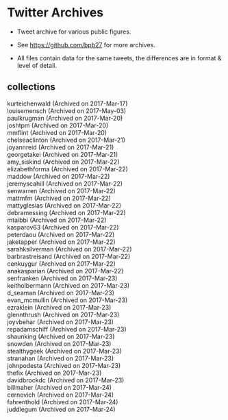 # Twitter Archives

+ Tweet archive for various public figures.

+ See https://github.com/bpb27 for more archives.

+ All files contain data for the same tweets, the differences are in format & level of detail. 

## collections

kurteichenwald (Archived on 2017-Mar-17)  
louisemensch (Archived on 2017-May-03)  
paulkrugman (Archived on 2017-Mar-20)  
joshtpm (Archived on 2017-Mar-20)  
mmflint (Archived on 2017-Mar-20)  
chelseaclinton (Archived on 2017-Mar-21)  
joyannreid (Archived on 2017-Mar-21)  
georgetakei (Archived on 2017-Mar-21)  
amy_siskind (Archived on 2017-Mar-22)  
elizabethforma (Archived on 2017-Mar-22)  
maddow (Archived on 2017-Mar-22)  
jeremyscahill (Archived on 2017-Mar-22)  
senwarren (Archived on 2017-Mar-22)  
mattmfm (Archived on 2017-Mar-22)  
mattyglesias (Archived on 2017-Mar-22)  
debramessing (Archived on 2017-Mar-22)  
mtaibbi (Archived on 2017-Mar-22)  
kasparov63 (Archived on 2017-Mar-22)  
peterdaou (Archived on 2017-Mar-22)   
jaketapper (Archived on 2017-Mar-22)   
sarahksilverman (Archived on 2017-Mar-22)   
barbrastreisand (Archived on 2017-Mar-22)   
cenkuygur (Archived on 2017-Mar-22)    
anakasparian (Archived on 2017-Mar-22)    
senfranken (Archived on 2017-Mar-23)   
keitholbermann (Archived on 2017-Mar-23)    
d_seaman (Archived on 2017-Mar-23)  
evan_mcmullin (Archived on 2017-Mar-23)   
ezraklein (Archived on 2017-Mar-23)   
glennthrush (Archived on 2017-Mar-23)    
joyvbehar (Archived on 2017-Mar-23)   
repadamschiff (Archived on 2017-Mar-23)  
shaunking (Archived on 2017-Mar-23)  
snowden (Archived on 2017-Mar-23)   
stealthygeek (Archived on 2017-Mar-23)   
stranahan (Archived on 2017-Mar-23)    
johnpodesta (Archived on 2017-Mar-23)    
thefix (Archived on 2017-Mar-23)    
davidbrockdc (Archived on 2017-Mar-23)    
billmaher (Archived on 2017-Mar-24)    
cernovich (Archived on 2017-Mar-24)    
fahrenthold (Archived on 2017-Mar-24)    
juddlegum (Archived on 2017-Mar-24)    
